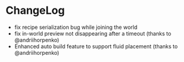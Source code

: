 # ChangeLog

* fix recipe serialization bug while joining the world
* fix in-world preview not disappearing after a timeout (thanks to @andriihorpenko)
* Enhanced auto build feature to support fluid placement (thanks to @andriihorpenko)


